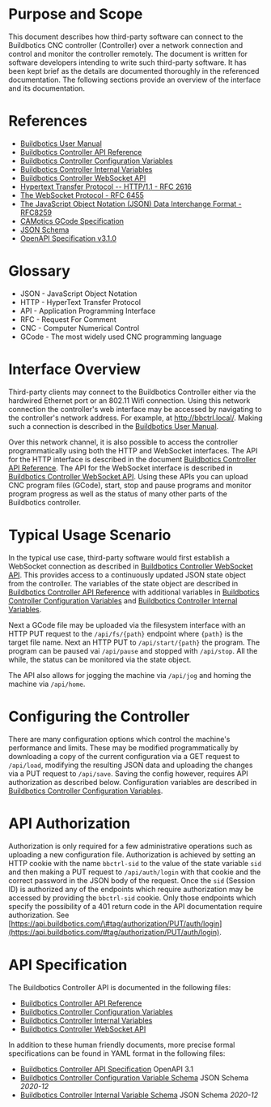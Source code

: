 # Purpose and Scope

This document describes how third-party software can connect to the Buildbotics CNC controller (Controller) over a network connection and control and monitor the controller remotely.  The document is written for software developers intending to write such third-party software.  It has been kept brief as the details are documented thoroughly in the referenced documentation.  The following sections provide an overview of the interface and its documentation.

# References

* [Buildbotics User Manual](https://buildbotics.com/manual)
* [Buildbotics Controller API Reference](https://api.buildbotics.com/)
* [Buildbotics Controller Configuration Variables](https://api.buildbotics.com/Config_Variables.md)
* [Buildbotics Controller Internal Variables](https://api.buildbotics.com/Internal_Variables.md)
* [Buildbotics Controller WebSocket API](https://api.buildbotics.com/Websocket_API.md)
* [Hypertext Transfer Protocol \-- HTTP/1.1 \- RFC 2616](https://datatracker.ietf.org/doc/html/rfc2616)
* [The WebSocket Protocol \- RFC 6455](https://datatracker.ietf.org/doc/html/rfc6455)
* [The JavaScript Object Notation (JSON) Data Interchange Format \- RFC8259](https://datatracker.ietf.org/doc/html/rfc8259)
* [CAMotics GCode Specification](https://camotics.org/gcode.html)
* [JSON Schema](https://json-schema.org/)
* [OpenAPI Specification v3.1.0](https://spec.openapis.org/oas/v3.1.0.html)

# Glossary

* JSON  - JavaScript Object Notation
* HTTP  - HyperText Transfer Protocol
* API   - Application Programming Interface
* RFC   - Request For Comment
* CNC   - Computer Numerical Control
* GCode - The most widely used CNC programming language

# Interface Overview

Third-party clients may connect to the Buildbotics Controller either via the hardwired Ethernet port or an 802.11 Wifi connection.  Using this network connection the controller's web interface may be accessed by navigating to the controller's network address.  For example, at http://bbctrl.local/.  Making such a connection is described in the [Buildbotics User Manual](https://buildbotics.com/manual).

Over this network channel, it is also possible to access the controller programmatically using both the HTTP and WebSocket interfaces.  The API for the HTTP interface is described in the document  [Buildbotics Controller API Reference](https://api.buildbotics.com/).  The API for the WebSocket interface is described in [Buildbotics Controller WebSocket API](https://api.buildbotics.com/Websocket_API.md).  Using these APIs you can upload CNC program files (GCode), start, stop and pause programs and monitor program progress as well as the status of many other parts of the Buildbotics controller.

# Typical Usage Scenario

In the typical use case, third-party software would first establish a WebSocket connection as described in [Buildbotics Controller WebSocket API](https://api.buildbotics.com/Websocket_API.md).  This provides access to a continuously updated JSON state object from the controller.  The variables of the state object are described in [Buildbotics Controller API Reference](https://api.buildbotics.com/) with additional variables in [Buildbotics Controller Configuration Variables](https://api.buildbotics.com/Config_Variables.md) and [Buildbotics Controller Internal Variables](https://api.buildbotics.com/Internal_Variables.md).

Next a GCode file may be uploaded via the filesystem interface with an HTTP PUT request to the ``/api/fs/{path}`` endpoint where ``{path}`` is the target file name.  Next an HTTP PUT to ``/api/start/{path}`` the program.  The program can be paused vai ``/api/pause`` and stopped with ``/api/stop``.  All the while, the status can be monitored via the state object.

The API also allows for jogging the machine via ``/api/jog`` and homing the machine via ``/api/home``.

# Configuring the Controller

There are many configuration options which control the machine's performance and limits.  These may be modified programmatically by downloading a copy of the current configuration via a GET request to ``/api/load``, modifying the resulting JSON data and uploading the changes via a PUT request to ``/api/save``.  Saving the config however, requires API authorization as described below.  Configuration variables are described in [Buildbotics Controller Configuration Variables](https://api.buildbotics.com/Config_Variables.md).

# API Authorization

Authorization is only required for a few administrative operations such as uploading a new configuration file.  Authorization is achieved by setting an HTTP cookie with the name ``bbctrl-sid`` to the value of the state variable ``sid`` and then making a PUT request to  ``/api/auth/login`` with that cookie and the correct password in the JSON body of the request.  Once the ``sid`` (Session ID) is authorized any of the endpoints which require authorization may be accessed by providing the ``bbctrl-sid`` cookie.  Only those endpoints which specify the possibility of a 401 return code in the API documentation require authorization.  See [https://api.buildbotics.com/\#tag/authorization/PUT/auth/login](https://api.buildbotics.com/#tag/authorization/PUT/auth/login).

# API Specification

The Buildbotics Controller API is documented in the following files:

* [Buildbotics Controller API Reference](https://api.buildbotics.com/)
* [Buildbotics Controller Configuration Variables](Config_Variables.md)
* [Buildbotics Controller Internal Variables](Internal_Variables.md)
* [Buildbotics Controller WebSocket API](Websocket_API.md)

In addition to these human friendly documents, more precise formal specifications can be found in YAML format in the following files:

* [Buildbotics Controller API Specification](https://api.buildbotics.com/bbctrl-api-1.0.yaml) OpenAPI 3.1
* [Buildbotics Controller Configuration Variable Schema](https://api.buildbotics.com/bbctrl-config-schema.yaml) JSON Schema *2020-12*
* [Buildbotics Controller Internal Variable Schema](https://api.buildbotics.com/bbctrl-vars-schema.yaml) JSON Schema *2020-12*
